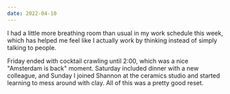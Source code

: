 ```yaml
---
date: 2022-04-10
---
```


I had a little more breathing room than usual in my work schedule this week, which has helped me feel like I actually work by thinking instead of simply talking to people.

Friday ended with cocktail crawling until 2:00, which was a nice "Amsterdam is back" moment. Saturday included dinner with a new colleague, and Sunday I joined Shannon at the ceramics studio and started learning to mess around with clay. All of this was a pretty good reset. 